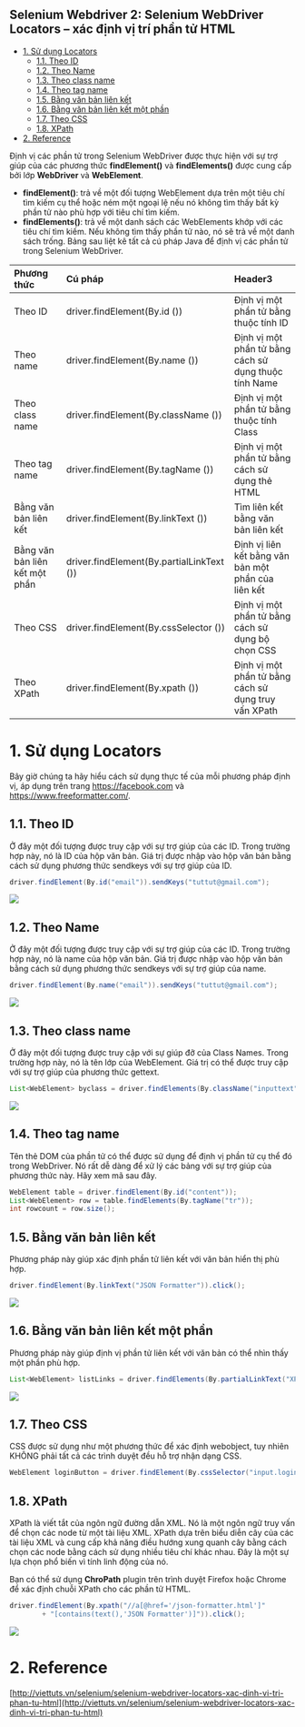 Selenium Webdriver 2: Selenium WebDriver Locators – xác định vị trí phần tử HTML
----------------------------------------------------------------------------------

- [1. Sử dụng Locators](#1-sử-dụng-locators)
  - [1.1. Theo ID](#11-theo-id)
  - [1.2. Theo Name](#12-theo-name)
  - [1.3. Theo class name](#13-theo-class-name)
  - [1.4. Theo tag name](#14-theo-tag-name)
  - [1.5. Bằng văn bản liên kết](#15-bằng-văn-bản-liên-kết)
  - [1.6. Bằng văn bản liên kết một phần](#16-bằng-văn-bản-liên-kết-một-phần)
  - [1.7. Theo CSS](#17-theo-css)
  - [1.8. XPath](#18-xpath)
- [2. Reference](#2-reference)

Định vị các phần tử trong Selenium WebDriver được thực hiện với sự trợ giúp của các phương thức **findElement()** và **findElements()** được cung cấp bởi lớp **WebDriver** và **WebElement**.

- **findElement()**: trả về một đối tượng WebElement dựa trên một tiêu chí tìm kiếm cụ thể hoặc ném một ngoại lệ nếu nó không tìm thấy bất kỳ phần tử nào phù hợp với tiêu chí tìm kiếm.
- **findElements()**: trả về một danh sách các WebElements khớp với các tiêu chí tìm kiếm. Nếu không tìm thấy phần tử nào, nó sẽ trả về một danh sách trống.
Bảng sau liệt kê tất cả cú pháp Java để định vị các phần tử trong Selenium WebDriver.

| Phương thức                    | Cú pháp                                             | Header3                                               |
| :----------------------------- | :-------------------------------------------------- | :---------------------------------------------------- |
| Theo ID                        | driver.findElement(By.id (<element ID>))            | Định vị một phần tử bằng thuộc tính ID                |
| Theo name                      | driver.findElement(By.name (<element name>))        | Định vị một phần tử bằng cách sử dụng thuộc tính Name |
| Theo class name                | driver.findElement(By.className (<element class>))  | Định vị một phần tử bằng thuộc tính Class             |
| Theo tag name                  | driver.findElement(By.tagName (<htmltagname>))      | Định vị một phần tử bằng cách sử dụng thẻ HTML        |
| Bằng văn bản liên kết          | driver.findElement(By.linkText (<linktext>))        | Tìm liên kết bằng văn bản liên kết                    |
| Bằng văn bản liên kết một phần | driver.findElement(By.partialLinkText (<linktext>)) | Định vị liên kết bằng văn bản một phần của liên kết   |
| Theo CSS                       | driver.findElement(By.cssSelector (<css selector>)) | Định vị một phần tử bằng cách sử dụng bộ chọn CSS     |
| Theo XPath                     | driver.findElement(By.xpath (<xpath>))              | Định vị một phần tử bằng cách sử dụng truy vấn XPath  |


# 1. Sử dụng Locators

Bây giờ chúng ta hãy hiểu cách sử dụng thực tế của mỗi phương pháp định vị, áp dụng trên trang https://facebook.com và https://www.freeformatter.com/.

## 1.1. Theo ID

Ở đây một đối tượng được truy cập với sự trợ giúp của các ID. Trong trường hợp này, nó là ID của hộp văn bản. Giá trị được nhập vào hộp văn bản bằng cách sử dụng phương thức sendkeys với sự trợ giúp của ID.

```java
driver.findElement(By.id("email")).sendKeys("tuttut@gmail.com");
```

![](../../images/programming/selenium/2018-09-07-selenium-webdriver-20.png)


## 1.2. Theo Name

Ở đây một đối tượng được truy cập với sự trợ giúp của các ID. Trong trường hợp này, nó là name của hộp văn bản. Giá trị được nhập vào hộp văn bản bằng cách sử dụng phương thức sendkeys với sự trợ giúp của name.

```java
driver.findElement(By.name("email")).sendKeys("tuttut@gmail.com");
```

![](../../images/programming/selenium/2018-09-07-selenium-webdriver-21.png)

## 1.3. Theo class name
Ở đây một đối tượng được truy cập với sự giúp đỡ của Class Names. Trong trường hợp này, nó là tên lớp của WebElement. Giá trị có thể được truy cập với sự trợ giúp của phương thức gettext.

```java
List<WebElement> byclass = driver.findElements(By.className("inputtext")));
```

![](../../images/programming/selenium/2018-09-07-selenium-webdriver-22.png)

## 1.4. Theo tag name

Tên thẻ DOM của phần tử có thể được sử dụng để định vị phần tử cụ thể đó trong WebDriver. Nó rất dễ dàng để xử lý các bảng với sự trợ giúp của phương thức này. Hãy xem mã sau đây.

```java
WebElement table = driver.findElement(By.id("content"));
List<WebElement> row = table.findElements(By.tagName("tr"));
int rowcount = row.size();
```

## 1.5. Bằng văn bản liên kết

Phương pháp này giúp xác định phần tử liên kết với văn bản hiển thị phù hợp.

```java
driver.findElement(By.linkText("JSON Formatter")).click();
```

![](../../images/programming/selenium/2018-09-07-selenium-webdriver-23.png)

## 1.6. Bằng văn bản liên kết một phần

Phương pháp này giúp định vị phần tử liên kết với văn bản có thể nhìn thấy một phần phù hợp.

```java
List<WebElement> listLinks = driver.findElements(By.partialLinkText("XPath"));
```

![](../../images/programming/selenium/2018-09-07-selenium-webdriver-24.png)

## 1.7. Theo CSS
CSS được sử dụng như một phương thức để xác định webobject, tuy nhiên KHÔNG phải tất cả các trình duyệt đều hỗ trợ nhận dạng CSS.

```java
WebElement loginButton = driver.findElement(By.cssSelector("input.login"));
```

## 1.8. XPath

XPath là viết tắt của ngôn ngữ đường dẫn XML. Nó là một ngôn ngữ truy vấn để chọn các node từ một tài liệu XML. XPath dựa trên biểu diễn cây của các tài liệu XML và cung cấp khả năng điều hướng xung quanh cây bằng cách chọn các node bằng cách sử dụng nhiều tiêu chí khác nhau. Đây là một sự lựa chọn phổ biến vì tính linh động của nó.

Bạn có thể sử dụng **ChroPath** plugin trên trình duyệt Firefox hoặc Chrome để xác định chuỗi XPath cho các phần tử HTML.

```java
driver.findElement(By.xpath("//a[@href='/json-formatter.html']"
        + "[contains(text(),'JSON Formatter')]")).click();
```

![](../../images/programming/selenium/2018-09-07-selenium-webdriver-25.png)

# 2. Reference

[http://viettuts.vn/selenium/selenium-webdriver-locators-xac-dinh-vi-tri-phan-tu-html](http://viettuts.vn/selenium/selenium-webdriver-locators-xac-dinh-vi-tri-phan-tu-html)